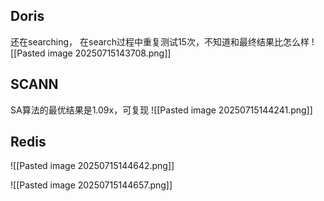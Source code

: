 ## Doris
还在searching， 在search过程中重复测试15次，不知道和最终结果比怎么样
![[Pasted image 20250715143708.png]]
## SCANN
SA算法的最优结果是1.09x，可复现
![[Pasted image 20250715144241.png]]

## Redis
![[Pasted image 20250715144642.png]]

![[Pasted image 20250715144657.png]]